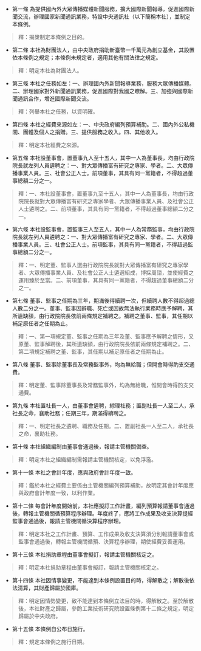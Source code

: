 * 第一條 為提供國內外大眾傳播媒體新聞服務，擴大國際新聞報導，促進國際新聞交流，辦理國家新聞通訊業務，特設中央通訊社（以下簡稱本社），並制定本條例。

> 釋：揭櫫制定本條例之目的。

* 第二條 本社為財團法人，由中央政府捐助新臺幣一千萬元為創立基金，其設置依本條例之規定；本條例未規定者，適用其他有關法律之規定。

> 釋：明定本社為財團法人。

* 第三條 本社之任務如左：一、辦理國內外新聞報導業務，服務大眾傳播媒體。二、辦理國家對外新聞通訊業務，促進國際對我國之瞭解。三、加強與國際新聞通訊合作，增進國際新聞交流。

> 釋：列舉本社之任務，以資明確。

* 第四條 本社之經費來源如左：一、中央政府編列預算補助。二、國內外公私機關、團體及個人之捐贈。三、提供服務之收入。四、其他收入。

> 釋：明定本社經費之來源。

* 第五條 本社設董事會，置董事九人至十五人，其中一人為董事長，均由行政院院長就左列人員遴聘之：一、對大眾傳播富有研究之專家、學者。二、大眾傳播事業人員。三、社會公正人士。前項董事，其具有同一黨籍者，不得超過董事總額二分之一。

> 釋：一、本社設董事會，置董事九至十五人，其中一人為董事長，均由行政院院長就對大眾傳播富有研究之專家學者、大眾傳播事業人員、及社會公正人士遴聘之。二、前項董事，其具有同一黨籍者，不得超過董事總額二分之一。

* 第六條 本社設監事會，置監事三人至五人，其中一人為常務監事，均由行政院院長就左列人員遴聘之：一、對大眾傳播富有研究之專家、學者。二、大眾傳播事業人員。三、社會公正人士。前項監事，其具有同一黨籍者，不得超過監事總額二分之一。

> 釋：一、明定董、監事人選由行政院院長就對大眾傳播富有研究之專家學者、大眾傳播事業人員、及社會公正人士遴選組成，博採周諮，並使經費之運用臻於至當。二、前項董事，其具有同一黨籍者，不得超過董事總額二分之一。

* 第七條 董事、監事之任期為三年，期滿後得續聘一次，但續聘人數不得超過總人數二分之一。董事、監事因辭職、死亡或因故無法執行業務時應予解聘，其所遺缺額，由行政院院長依前兩條規定補聘之。補聘之董事、監事，其任期以補足原任者之任期為止。

> 釋：一、第一項規定董、監事之任期為三年及董、監事應予解聘之情形，又原董、監事解聘後，其所遺缺額，由行政院院長依前兩條規定補聘之。二、第二項規定補聘之董、監事，其任期以補足原任者之任期為止。

* 第八條 董事、監事除董事長及常務監事外，均為無給職；但開會時得酌支交通費。

> 釋：明定董、監事除董事長及常務監事外，均為無給職，惟開會時得酌支交通費。

* 第九條 本社置社長一人，由董事會遴聘，綜理社務；置副社長一人至二人，承社長之命，襄助社務；任期三年，期滿得續聘之。

> 釋：一、明定社長之遴聘、職務及任期。二、置副社長一人至二人，承社長之命，襄助社務。

* 第十條 本社組織編制由董事會通過後，報請主管機關備查。

> 釋：明定本社之組織編制需報請主管機關核定，以免浮濫。

* 第十一條 本社之會計年度，應與政府會計年度一致。

> 釋：鑑於本社之經費主要係由主管機關編列預算補助，故明定其會計年度應與政府會計年度一致，以利作業。

* 第十二條 每會計年度開始前，本社應擬訂工作計畫，編列預算報請董事會通過後，轉報主管機關循預算程序辦理。年度終了，應將工作成果及收支決算提經監事會通過後，報請主管機關循決算程序辦理。

> 釋：明定本社之工作計畫、預算、工作成果及收支決算須分別報請董事會或監事會通過後，轉報主管機關循預、決算程序辦理，期使經費妥善運用。

* 第十三條 本社捐助章程由董事會擬訂，報請主管機關核定之。

> 釋：明定本社捐助章程由董事會擬訂，報請主管機關核定之。

* 第十四條 本社因情事變更，不能達到本條例設置目的時，得解散之；解散後依法清算，其財產歸屬於國庫。

> 釋：明定因情勢變更，致不能達到本條例立法目的時，得解散之。至於解散後，本社財產之歸屬，參酌工業技術研究院設置條例第十二條之規定，明定歸屬於中央政府。

* 第十五條 本條例自公布日施行。

> 釋：規定本條例之施行日期。

